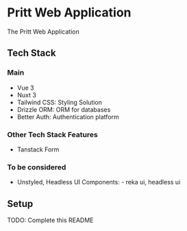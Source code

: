 # Pritt Web Application
The Pritt Web Application 

## Tech Stack
### Main
- Vue 3
- Nuxt 3
- Tailwind CSS: Styling Solution
- Drizzle ORM: ORM for databases
- Better Auth: Authentication platform

### Other Tech Stack Features
- Tanstack Form

### To be considered
- Unstyled, Headless UI Components: - reka ui, headless ui

## Setup
TODO: Complete this README
